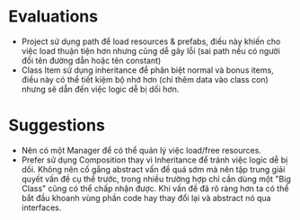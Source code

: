 # Evaluations
- Project sử dụng path để load resources & prefabs, điều này khiến cho việc load thuận tiện hơn nhưng cũng dễ gây lỗi (sai path nếu có người đổi tên đường dẫn hoặc tên constant)
- Class Item sử dụng inheritance để phân biệt normal và bonus items, điều này có thể tiết kiệm bộ nhớ hơn (chỉ thêm data vào class con) nhưng sẽ dẫn đến việc logic dễ bị dối hơn.

# Suggestions
- Nên có một Manager để có thể quản lý việc load/free resources.
- Prefer sử dụng Composition thay vì Inheritance để tránh việc logic dễ bị dối. Không nên cố gắng abstract vấn đề quá sớm mà nên tập trung giải quyết vấn đề cụ thể trước, trong nhiều trường hợp chỉ cần dùng một "Big Class" cũng có thể chấp nhận được. Khi vấn đề đã rõ ràng hơn ta có thể bắt đầu khoanh vùng phần code hay thay đổi lại và abstract nó qua interfaces.